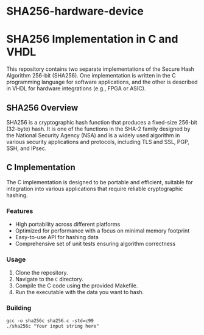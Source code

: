 # SHA256-hardware-device

# SHA256 Implementation in C and VHDL

This repository contains two separate implementations of the Secure Hash Algorithm 256-bit (SHA256). One implementation is written in the C programming language for software applications, and the other is described in VHDL for hardware integrations (e.g., FPGA or ASIC).

## SHA256 Overview

SHA256 is a cryptographic hash function that produces a fixed-size 256-bit (32-byte) hash. It is one of the functions in the SHA-2 family designed by the National Security Agency (NSA) and is a widely used algorithm in various security applications and protocols, including TLS and SSL, PGP, SSH, and IPsec.

## C Implementation

The C implementation is designed to be portable and efficient, suitable for integration into various applications that require reliable cryptographic hashing.

### Features

- High portability across different platforms
- Optimized for performance with a focus on minimal memory footprint
- Easy-to-use API for hashing data
- Comprehensive set of unit tests ensuring algorithm correctness

### Usage

1. Clone the repository.
2. Navigate to the `C` directory.
3. Compile the C code using the provided Makefile.
4. Run the executable with the data you want to hash.

### Building

```shell
gcc -o sha256c sha256.c -std=c99
./sha256c "Your input string here"
